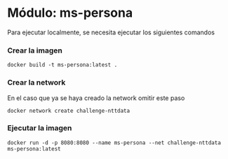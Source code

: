 # Módulo: ms-persona
Para ejecutar localmente, se necesita ejecutar los siguientes comandos


### Crear la imagen

```
docker build -t ms-persona:latest .
```

### Crear la network
En el caso que ya se haya creado la network omitir este paso

```
docker network create challenge-nttdata
```

### Ejecutar la imagen

```
docker run -d -p 8080:8080 --name ms-persona --net challenge-nttdata ms-persona:latest
```